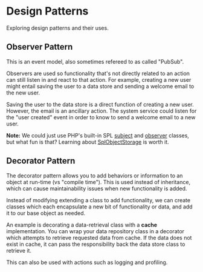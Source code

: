 # Design Patterns

Exploring design patterns and their uses.

## Observer Pattern

This is an event model, also sometimes refereed to as called "PubSub".

Observers are used so functionality that's not directly related to an action can still listen in and react to that action. For example, creating a new user might entail saving the user to a data store and sending a welcome email to the new user.

Saving the user to the data store is a direct function of creating a new user. However, the email is an ancillary action.  The system service could listen for the "user created" event in order to know to send a welcome email to a new user.

**Note:** We could just use PHP's built-in SPL [subject](http://de.php.net/manual/en/class.splsubject.php) and [observer](http://de.php.net/manual/en/class.splobserver.php) classes, but what fun is that? Learning about [SplObjectStorage](http://de.php.net/manual/en/class.splobjectstorage.php) is worth it.

## Decorator Pattern

The decorator pattern allows you to add behaviors or information to an object at run-time (vs "compile time"). This is used instead of inheritance, which can cause maintainability issues when new functionality is added.

Instead of modifying extending a class to add functionality, we can create classes which each encapsulate a new bit of functionality or data, and add it to our base object as needed.

An example is decorating a data-retrieval class with a **cache** implementation. You can wrap your data repository class in a decorator which attempts to retrieve requested data from cache. If the data does not exist in cache, it can pass the responsibility back the data store class to retrieve it.

This can also be used with actions such as logging and profiling.